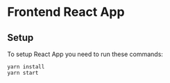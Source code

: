 # Frontend React App

## Setup
To setup React App you need to run these commands:

```
yarn install
yarn start
```